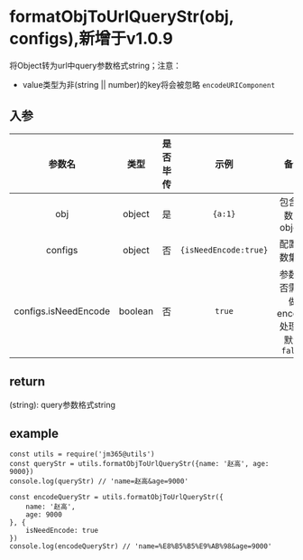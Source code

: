 # formatObjToUrlQueryStr(obj, configs),新增于v1.0.9
将Object转为url中query参数格式string；注意：
* value类型为非(string || number)的key将会被忽略
`encodeURIComponent`

## 入参

| 参数名 | 类型 | 是否毕传 | 示例 | 备注 |
| :---: | :---: | :---: | :---: | :---: |
| obj | object | 是 | `{a:1}` | 包含参数的object |
| configs | object | 否 | `{isNeedEncode:true}` | 配置参数集合 |
| configs.isNeedEncode | boolean | 否 | `true` | 参数是否需要做encode处理，默认`false` |

## return

(string): query参数格式string

## example

    const utils = require('jm365@utils')
    const queryStr = utils.formatObjToUrlQueryStr({name: '赵高', age: 9000})
    console.log(queryStr) // 'name=赵高&age=9000'
    
    const encodeQueryStr = utils.formatObjToUrlQueryStr({
        name: '赵高',
        age: 9000
    }, {
        isNeedEncode: true
    })
    console.log(encodeQueryStr) // 'name=%E8%B5%B5%E9%AB%98&age=9000'
